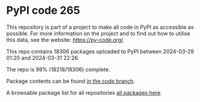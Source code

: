# PyPI code 265

This repository is part of a project to make all code in PyPI as accessible as possible. For more information 
on the project and to find out how to utilise this data, see the website: https://py-code.org/

This repo contains 18306 packages uploaded to PyPI between 
2024-03-29 01:20 and 2024-03-31 22:26.

The repo is 99% (18218/18306) complete.

Package contents can be found [in the code branch](https://github.com/pypi-data/pypi-mirror-265/tree/code/packages).

A browsable package list for all repositories [all packages here](https://py-code.org/repositories/pypi-mirror-265).


